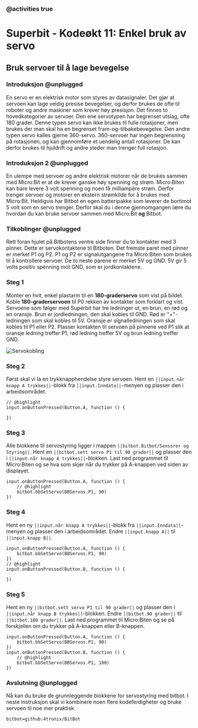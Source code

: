 ### @activities true

# Superbit - Kodeøkt 11: Enkel bruk av servo
## Bruk servoer til å lage bevegelse
### Introduksjon @unplugged

En servo er en elektrisk motor som styres av datasignaler.
Det gjør at servoen kan lage veldig presise bevegelser, og derfor brukes de ofte til roboter og andre maskiner som krever høy presisjon.
Det finnes to hovedkategorier av servoer.
Den ene servotypen har begrenset utslag, ofte 180 grader.
Denne typen servo kan ikke brukes til fulle rotasjoner, men brukes der man skal ha en begrenset fram-og-tilbakebevegelse.
Den andre typen servo kalles gjerne 360-servo.
360-servoer har ingen begrensning på rotasjonen, og kan gjennomføre et uendelig antall rotasjoner.
De kan derfor brukes til hjuldrift og andre steder man trenger full rotasjon.

### Introduksjon 2 @unplugged

En ulempe med servoer og andre elektrisk motorer når de brukes sammen med Micro:Bit er at de krever ganske høy spenning og strøm.
Micro:Biten kan bare levere 3 volt spenning og noen få milliampère strøm.
Derfor trenger servoer og motorer en ekstern strømkilde for å brukes med Micro:Bit.
Heldigvis har Bitbot en egen batteripakke som leverer de bortimot 5 volt som en servo trenger.
Derfor skal du i denne gjennomgangen lære du hvordan du kan bruke servoer sammen med Micro:Bit **og** Bitbot.

### Tilkoblinger @unplugged

Rett foran hjulet på Bitbotens ventre side finner du to kontakter med 3 pinner.
Dette er servokontaktene til Bitboten.
Det fremste paret med pinner er merket P1 og P2.
P1 og P2 er signalutgangene fra Micro:Biten som brukes til å kontrollere servoer.
De to neste parene er merket 5V og GND.
5V gir 5 volts positiv spenning mot GND, som er jordkontaktene.

### Steg 1

Monter en hvit, enkel plastarm til en **180-graderservo** som vist på bildet.
Koble **180-graderservoen** til P0 rekken av kontakter som forklart og vist.
Servoene som følger med Superbit har tre ledninger ut, en brun, en rød og en oransje.
Brun er jordledningen, den skal kobles til GND.
Rød er "+"-ledningen som skal kobles til 5V.
Oransje er signalledningen som skal kobles til P1 eller P2.
Plasser kontakten til servoen på pinnene ved P1 slik at oransje ledning treffer P1, rød ledning treffer 5V og brun ledning treffer GND.

![Servokobling](https://raw.githubusercontent.com/Yngel72/Superbit/master/static/Servokobling.jpg)

### Steg 2

Først skal vi la en trykknapphendelse styre servoen.
Hent en ``||input.når knapp A trykkes||``-blokk fra ``||input.Inndata||``-menyen og plasser den i arbeidsområdet.

```blocks
// @highlight
input.onButtonPressed(Button.A, function () {
	
})
```

### Steg 3

Alle blokkene til servostyring ligger i mappen ``||bitbot.Bitbot/Sensorer og Styring||``.
Hent en ``||bitbot.sett servo P1 til 90 grader||`` og plasser den i ``||input.når knapp A trykkes||``-blokken.
Last ned programmet til Micro:Biten og se hva som skjer når du trykker på A-knappen ved siden av displayet.

```blocks
input.onButtonPressed(Button.A, function () {
    // @highlight
    bitbot.bbSetServo(BBServos.P1, 90)
})
```

### Steg 4

Hent en ny ``||input.når knapp A trykkes||``-blokk fra ``||input.Inndata||``-menyen og plasser den i arbeidsområdet.
Endre ``||input.knapp A||`` til ``||input.knapp B||``.

```blocks
input.onButtonPressed(Button.A, function () {
    bitbot.bbSetServo(BBServos.P1, 90)
})
// @highlight
input.onButtonPressed(Button.B, function () {
	
})
```

### Steg 5

Hent en ny ``||bitbot.sett servo P1 til 90 grader||`` og plasser den i ``||input.når knapp B trykkes||``-blokken.
Endre ``||bitbot.90 grader||`` til ``||bitbot.180 grader||``.
Last ned programmet til Micro:Biten og se på forskjellen om du trykker på A-knappen eller B-knappen.

```blocks
input.onButtonPressed(Button.A, function () {
    bitbot.bbSetServo(BBServos.P1, 90)
})
input.onButtonPressed(Button.B, function () {
    // @highlight
    bitbot.bbSetServo(BBServos.P1, 180)
})
```

### Avslutning @unplugged

Nå kan du bruke de grunnleggende blokkene for servostyring med bitbot.
I neste instruksjon skal vi kombinere noen flere kodeferdigheter og bruke servoen til noe mer praktisk.

```package
bitbot=github:4tronix/BitBot
```

<script src="https://makecode.com/gh-pages-embed.js"></script><script>makeCodeRender("{{ site.makecode.home_url }}", "{{ site.github.owner_name }}/{{ site.github.repository_name }}");</script>

